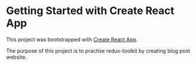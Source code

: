 # Getting Started with Create React App

This project was bootstrapped with [Create React App](https://github.com/facebook/create-react-app).

The purpose of this project is to practise redux-toolkit  by creating blog post website. 
